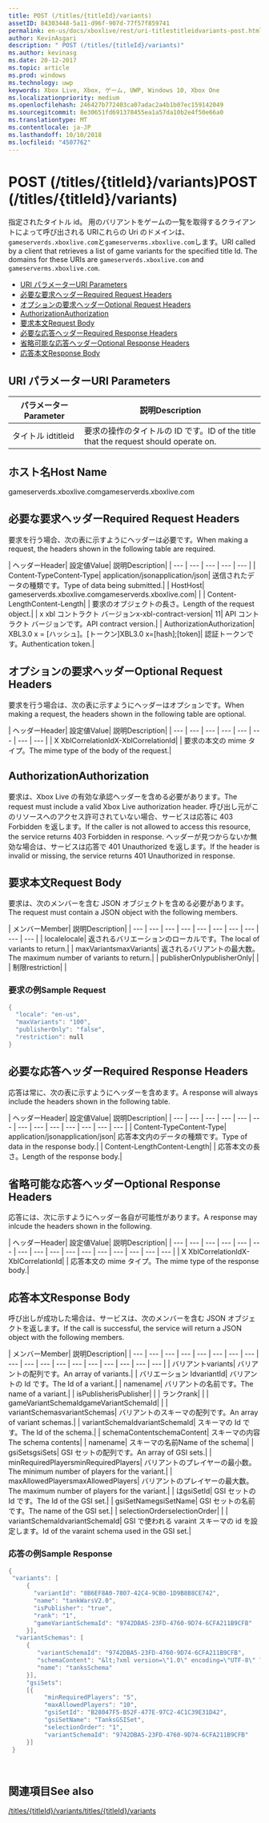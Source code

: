 ```yaml
---
title: POST (/titles/{titleId}/variants)
assetID: 84303448-5a11-d96f-907d-77f57f859741
permalink: en-us/docs/xboxlive/rest/uri-titlestitleidvariants-post.html
author: KevinAsgari
description: " POST (/titles/{titleId}/variants)"
ms.author: kevinasg
ms.date: 20-12-2017
ms.topic: article
ms.prod: windows
ms.technology: uwp
keywords: Xbox Live, Xbox, ゲーム, UWP, Windows 10, Xbox One
ms.localizationpriority: medium
ms.openlocfilehash: 246427b772403ca07adac2a4b1b07ec159142049
ms.sourcegitcommit: 8e30651fd691378455ea1a57da10b2e4f50e66a0
ms.translationtype: MT
ms.contentlocale: ja-JP
ms.lasthandoff: 10/10/2018
ms.locfileid: "4507762"
---
```

# <a name="post-titlestitleidvariants"></a><span data-ttu-id="a89d1-104">POST (/titles/{titleId}/variants)</span><span class="sxs-lookup"><span data-stu-id="a89d1-104">POST (/titles/{titleId}/variants)</span></span>
<span data-ttu-id="a89d1-105">指定されたタイトル id。 用のバリアントをゲームの一覧を取得するクライアントによって呼び出される URIこれらの Uri のドメインは、`gameserverds.xboxlive.com`と`gameserverms.xboxlive.com`します。</span><span class="sxs-lookup"><span data-stu-id="a89d1-105">URI called by a client that retrieves a list of game variants for the specified title Id. The domains for these URIs are `gameserverds.xboxlive.com` and `gameserverms.xboxlive.com`.</span></span>
 
  * [<span data-ttu-id="a89d1-106">URI パラメーター</span><span class="sxs-lookup"><span data-stu-id="a89d1-106">URI Parameters</span></span>](#ID4EZ)
  * [<span data-ttu-id="a89d1-107">必要な要求ヘッダー</span><span class="sxs-lookup"><span data-stu-id="a89d1-107">Required Request Headers</span></span>](#ID4EIB)
  * [<span data-ttu-id="a89d1-108">オプションの要求ヘッダー</span><span class="sxs-lookup"><span data-stu-id="a89d1-108">Optional Request Headers</span></span>](#ID4EED)
  * [<span data-ttu-id="a89d1-109">Authorization</span><span class="sxs-lookup"><span data-stu-id="a89d1-109">Authorization</span></span>](#ID4E3D)
  * [<span data-ttu-id="a89d1-110">要求本文</span><span class="sxs-lookup"><span data-stu-id="a89d1-110">Request Body</span></span>](#ID4EEE)
  * [<span data-ttu-id="a89d1-111">必要な応答ヘッダー</span><span class="sxs-lookup"><span data-stu-id="a89d1-111">Required Response Headers</span></span>](#ID4ELF)
  * [<span data-ttu-id="a89d1-112">省略可能な応答ヘッダー</span><span class="sxs-lookup"><span data-stu-id="a89d1-112">Optional Response Headers</span></span>](#ID4EMG)
  * [<span data-ttu-id="a89d1-113">応答本文</span><span class="sxs-lookup"><span data-stu-id="a89d1-113">Response Body</span></span>](#ID4EEH)
 
<a id="ID4EZ"></a>

 
## <a name="uri-parameters"></a><span data-ttu-id="a89d1-114">URI パラメーター</span><span class="sxs-lookup"><span data-stu-id="a89d1-114">URI Parameters</span></span>
 
| <span data-ttu-id="a89d1-115">パラメーター</span><span class="sxs-lookup"><span data-stu-id="a89d1-115">Parameter</span></span>| <span data-ttu-id="a89d1-116">説明</span><span class="sxs-lookup"><span data-stu-id="a89d1-116">Description</span></span>| 
| --- | --- | 
| <span data-ttu-id="a89d1-117">タイトル id</span><span class="sxs-lookup"><span data-stu-id="a89d1-117">titleid</span></span>| <span data-ttu-id="a89d1-118">要求の操作のタイトルの ID です。</span><span class="sxs-lookup"><span data-stu-id="a89d1-118">ID of the title that the request should operate on.</span></span>| 
  
<a id="ID5EG"></a>

 
## <a name="host-name"></a><span data-ttu-id="a89d1-119">ホスト名</span><span class="sxs-lookup"><span data-stu-id="a89d1-119">Host Name</span></span>

<span data-ttu-id="a89d1-120">gameserverds.xboxlive.com</span><span class="sxs-lookup"><span data-stu-id="a89d1-120">gameserverds.xboxlive.com</span></span>
 
<a id="ID4EIB"></a>

 
## <a name="required-request-headers"></a><span data-ttu-id="a89d1-121">必要な要求ヘッダー</span><span class="sxs-lookup"><span data-stu-id="a89d1-121">Required Request Headers</span></span>
 
<span data-ttu-id="a89d1-122">要求を行う場合、次の表に示すようにヘッダーは必要です。</span><span class="sxs-lookup"><span data-stu-id="a89d1-122">When making a request, the headers shown in the following table are required.</span></span>
 
| <span data-ttu-id="a89d1-123">ヘッダー</span><span class="sxs-lookup"><span data-stu-id="a89d1-123">Header</span></span>| <span data-ttu-id="a89d1-124">設定値</span><span class="sxs-lookup"><span data-stu-id="a89d1-124">Value</span></span>| <span data-ttu-id="a89d1-125">説明</span><span class="sxs-lookup"><span data-stu-id="a89d1-125">Description</span></span>| 
| --- | --- | --- | --- | --- | 
| <span data-ttu-id="a89d1-126">Content-Type</span><span class="sxs-lookup"><span data-stu-id="a89d1-126">Content-Type</span></span>| <span data-ttu-id="a89d1-127">application/json</span><span class="sxs-lookup"><span data-stu-id="a89d1-127">application/json</span></span>| <span data-ttu-id="a89d1-128">送信されたデータの種類です。</span><span class="sxs-lookup"><span data-stu-id="a89d1-128">Type of data being submitted.</span></span>| 
| <span data-ttu-id="a89d1-129">Host</span><span class="sxs-lookup"><span data-stu-id="a89d1-129">Host</span></span>| <span data-ttu-id="a89d1-130">gameserverds.xboxlive.com</span><span class="sxs-lookup"><span data-stu-id="a89d1-130">gameserverds.xboxlive.com</span></span>|  | 
| <span data-ttu-id="a89d1-131">Content-Length</span><span class="sxs-lookup"><span data-stu-id="a89d1-131">Content-Length</span></span>|  | <span data-ttu-id="a89d1-132">要求のオブジェクトの長さ。</span><span class="sxs-lookup"><span data-stu-id="a89d1-132">Length of the request object.</span></span>| 
| <span data-ttu-id="a89d1-133">x xbl コントラクト バージョン</span><span class="sxs-lookup"><span data-stu-id="a89d1-133">x-xbl-contract-version</span></span>| <span data-ttu-id="a89d1-134">1</span><span class="sxs-lookup"><span data-stu-id="a89d1-134">1</span></span>| <span data-ttu-id="a89d1-135">API コントラクト バージョンです。</span><span class="sxs-lookup"><span data-stu-id="a89d1-135">API contract version.</span></span>| 
| <span data-ttu-id="a89d1-136">Authorization</span><span class="sxs-lookup"><span data-stu-id="a89d1-136">Authorization</span></span>| <span data-ttu-id="a89d1-137">XBL3.0 x = [ハッシュ]。[トークン]</span><span class="sxs-lookup"><span data-stu-id="a89d1-137">XBL3.0 x=[hash];[token]</span></span>| <span data-ttu-id="a89d1-138">認証トークンです。</span><span class="sxs-lookup"><span data-stu-id="a89d1-138">Authentication token.</span></span>| 
  
<a id="ID4EED"></a>

 
## <a name="optional-request-headers"></a><span data-ttu-id="a89d1-139">オプションの要求ヘッダー</span><span class="sxs-lookup"><span data-stu-id="a89d1-139">Optional Request Headers</span></span>
 
<span data-ttu-id="a89d1-140">要求を行う場合は、次の表に示すようにヘッダーはオプションです。</span><span class="sxs-lookup"><span data-stu-id="a89d1-140">When making a request, the headers shown in the following table are optional.</span></span>
 
| <span data-ttu-id="a89d1-141">ヘッダー</span><span class="sxs-lookup"><span data-stu-id="a89d1-141">Header</span></span>| <span data-ttu-id="a89d1-142">設定値</span><span class="sxs-lookup"><span data-stu-id="a89d1-142">Value</span></span>| <span data-ttu-id="a89d1-143">説明</span><span class="sxs-lookup"><span data-stu-id="a89d1-143">Description</span></span>| 
| --- | --- | --- | --- | --- | --- | --- | --- | 
| <span data-ttu-id="a89d1-144">X XblCorrelationId</span><span class="sxs-lookup"><span data-stu-id="a89d1-144">X-XblCorrelationId</span></span>|  | <span data-ttu-id="a89d1-145">要求の本文の mime タイプ。</span><span class="sxs-lookup"><span data-stu-id="a89d1-145">The mime type of the body of the request.</span></span>| 
  
<a id="ID4E3D"></a>

 
## <a name="authorization"></a><span data-ttu-id="a89d1-146">Authorization</span><span class="sxs-lookup"><span data-stu-id="a89d1-146">Authorization</span></span>

<span data-ttu-id="a89d1-147">要求は、Xbox Live の有効な承認ヘッダーを含める必要があります。</span><span class="sxs-lookup"><span data-stu-id="a89d1-147">The request must include a valid Xbox Live authorization header.</span></span> <span data-ttu-id="a89d1-148">呼び出し元がこのリソースへのアクセス許可されていない場合、サービスは応答に 403 Forbidden を返します。</span><span class="sxs-lookup"><span data-stu-id="a89d1-148">If the caller is not allowed to access this resource, the service returns 403 Forbidden in response.</span></span> <span data-ttu-id="a89d1-149">ヘッダーが見つからないか無効な場合は、サービスは応答で 401 Unauthorized を返します。</span><span class="sxs-lookup"><span data-stu-id="a89d1-149">If the header is invalid or missing, the service returns 401 Unauthorized in response.</span></span>
 
<a id="ID4EEE"></a>

 
## <a name="request-body"></a><span data-ttu-id="a89d1-150">要求本文</span><span class="sxs-lookup"><span data-stu-id="a89d1-150">Request Body</span></span>
 
<span data-ttu-id="a89d1-151">要求は、次のメンバーを含む JSON オブジェクトを含める必要があります。</span><span class="sxs-lookup"><span data-stu-id="a89d1-151">The request must contain a JSON object with the following members.</span></span>
 
| <span data-ttu-id="a89d1-152">メンバー</span><span class="sxs-lookup"><span data-stu-id="a89d1-152">Member</span></span>| <span data-ttu-id="a89d1-153">説明</span><span class="sxs-lookup"><span data-stu-id="a89d1-153">Description</span></span>| 
| --- | --- | --- | --- | --- | --- | --- | --- | --- | --- | 
| <span data-ttu-id="a89d1-154">locale</span><span class="sxs-lookup"><span data-stu-id="a89d1-154">locale</span></span>| <span data-ttu-id="a89d1-155">返されるバリエーションのローカルです。</span><span class="sxs-lookup"><span data-stu-id="a89d1-155">The local of variants to return.</span></span>| 
| <span data-ttu-id="a89d1-156">maxVariants</span><span class="sxs-lookup"><span data-stu-id="a89d1-156">maxVariants</span></span>| <span data-ttu-id="a89d1-157">返されるバリアントの最大数。</span><span class="sxs-lookup"><span data-stu-id="a89d1-157">The maximum number of variants to return.</span></span>| 
| <span data-ttu-id="a89d1-158">publisherOnly</span><span class="sxs-lookup"><span data-stu-id="a89d1-158">publisherOnly</span></span>|  | 
| <span data-ttu-id="a89d1-159">制限</span><span class="sxs-lookup"><span data-stu-id="a89d1-159">restriction</span></span>|  | 
 
<a id="ID4EDF"></a>

 
### <a name="sample-request"></a><span data-ttu-id="a89d1-160">要求の例</span><span class="sxs-lookup"><span data-stu-id="a89d1-160">Sample Request</span></span>
 

```cpp
{
  "locale": "en-us",
  "maxVariants": "100",
  "publisherOnly": "false",
  "restriction": null
}

```

   
<a id="ID4ELF"></a>

 
## <a name="required-response-headers"></a><span data-ttu-id="a89d1-161">必要な応答ヘッダー</span><span class="sxs-lookup"><span data-stu-id="a89d1-161">Required Response Headers</span></span>
 
<span data-ttu-id="a89d1-162">応答は常に、次の表に示すようにヘッダーを含めます。</span><span class="sxs-lookup"><span data-stu-id="a89d1-162">A response will always include the headers shown in the following table.</span></span>
 
| <span data-ttu-id="a89d1-163">ヘッダー</span><span class="sxs-lookup"><span data-stu-id="a89d1-163">Header</span></span>| <span data-ttu-id="a89d1-164">設定値</span><span class="sxs-lookup"><span data-stu-id="a89d1-164">Value</span></span>| <span data-ttu-id="a89d1-165">説明</span><span class="sxs-lookup"><span data-stu-id="a89d1-165">Description</span></span>| 
| --- | --- | --- | --- | --- | --- | --- | --- | --- | --- | --- | --- | --- | 
| <span data-ttu-id="a89d1-166">Content-Type</span><span class="sxs-lookup"><span data-stu-id="a89d1-166">Content-Type</span></span>| <span data-ttu-id="a89d1-167">application/json</span><span class="sxs-lookup"><span data-stu-id="a89d1-167">application/json</span></span>| <span data-ttu-id="a89d1-168">応答本文内のデータの種類です。</span><span class="sxs-lookup"><span data-stu-id="a89d1-168">Type of data in the response body.</span></span>| 
| <span data-ttu-id="a89d1-169">Content-Length</span><span class="sxs-lookup"><span data-stu-id="a89d1-169">Content-Length</span></span>|  | <span data-ttu-id="a89d1-170">応答本文の長さ。</span><span class="sxs-lookup"><span data-stu-id="a89d1-170">Length of the response body.</span></span>| 
  
<a id="ID4EMG"></a>

 
## <a name="optional-response-headers"></a><span data-ttu-id="a89d1-171">省略可能な応答ヘッダー</span><span class="sxs-lookup"><span data-stu-id="a89d1-171">Optional Response Headers</span></span>
 
<span data-ttu-id="a89d1-172">応答には、次に示すようにヘッダー各自が可能性があります。</span><span class="sxs-lookup"><span data-stu-id="a89d1-172">A response may inlcude the headers shown in the following.</span></span>
 
| <span data-ttu-id="a89d1-173">ヘッダー</span><span class="sxs-lookup"><span data-stu-id="a89d1-173">Header</span></span>| <span data-ttu-id="a89d1-174">設定値</span><span class="sxs-lookup"><span data-stu-id="a89d1-174">Value</span></span>| <span data-ttu-id="a89d1-175">説明</span><span class="sxs-lookup"><span data-stu-id="a89d1-175">Description</span></span>| 
| --- | --- | --- | --- | --- | --- | --- | --- | --- | --- | --- | --- | --- | --- | --- | --- | 
| <span data-ttu-id="a89d1-176">X XblCorrelationId</span><span class="sxs-lookup"><span data-stu-id="a89d1-176">X-XblCorrelationId</span></span>|  | <span data-ttu-id="a89d1-177">応答本文の mime タイプ。</span><span class="sxs-lookup"><span data-stu-id="a89d1-177">The mime type of the response body.</span></span>| 
  
<a id="ID4EEH"></a>

 
## <a name="response-body"></a><span data-ttu-id="a89d1-178">応答本文</span><span class="sxs-lookup"><span data-stu-id="a89d1-178">Response Body</span></span>
 
<span data-ttu-id="a89d1-179">呼び出しが成功した場合は、サービスは、次のメンバーを含む JSON オブジェクトを返します。</span><span class="sxs-lookup"><span data-stu-id="a89d1-179">If the call is successful, the service will return a JSON object with the following members.</span></span>
 
| <span data-ttu-id="a89d1-180">メンバー</span><span class="sxs-lookup"><span data-stu-id="a89d1-180">Member</span></span>| <span data-ttu-id="a89d1-181">説明</span><span class="sxs-lookup"><span data-stu-id="a89d1-181">Description</span></span>| 
| --- | --- | --- | --- | --- | --- | --- | --- | --- | --- | --- | --- | --- | --- | --- | --- | --- | --- | 
| <span data-ttu-id="a89d1-182">バリアント</span><span class="sxs-lookup"><span data-stu-id="a89d1-182">variants</span></span>| <span data-ttu-id="a89d1-183">バリアントの配列です。</span><span class="sxs-lookup"><span data-stu-id="a89d1-183">An array of variants.</span></span>| 
| <span data-ttu-id="a89d1-184">バリエーション Id</span><span class="sxs-lookup"><span data-stu-id="a89d1-184">variantId</span></span>| <span data-ttu-id="a89d1-185">バリアントの Id です。</span><span class="sxs-lookup"><span data-stu-id="a89d1-185">The Id of a variant.</span></span>| 
| <span data-ttu-id="a89d1-186">name</span><span class="sxs-lookup"><span data-stu-id="a89d1-186">name</span></span>| <span data-ttu-id="a89d1-187">バリアントの名前です。</span><span class="sxs-lookup"><span data-stu-id="a89d1-187">The name of a variant.</span></span>| 
| <span data-ttu-id="a89d1-188">isPublisher</span><span class="sxs-lookup"><span data-stu-id="a89d1-188">isPublisher</span></span>|  | 
| <span data-ttu-id="a89d1-189">ランク</span><span class="sxs-lookup"><span data-stu-id="a89d1-189">rank</span></span>|  | 
| <span data-ttu-id="a89d1-190">gameVariantSchemaId</span><span class="sxs-lookup"><span data-stu-id="a89d1-190">gameVariantSchemaId</span></span>|  | 
| <span data-ttu-id="a89d1-191">variantSchemas</span><span class="sxs-lookup"><span data-stu-id="a89d1-191">variantSchemas</span></span>| <span data-ttu-id="a89d1-192">バリアントのスキーマの配列です。</span><span class="sxs-lookup"><span data-stu-id="a89d1-192">An array of variant schemas.</span></span>| 
| <span data-ttu-id="a89d1-193">variantSchemaId</span><span class="sxs-lookup"><span data-stu-id="a89d1-193">variantSchemaId</span></span>| <span data-ttu-id="a89d1-194">スキーマの Id です。</span><span class="sxs-lookup"><span data-stu-id="a89d1-194">The Id of the schema.</span></span>| 
| <span data-ttu-id="a89d1-195">schemaContent</span><span class="sxs-lookup"><span data-stu-id="a89d1-195">schemaContent</span></span>| <span data-ttu-id="a89d1-196">スキーマの内容</span><span class="sxs-lookup"><span data-stu-id="a89d1-196">The schema contents</span></span>| 
| <span data-ttu-id="a89d1-197">name</span><span class="sxs-lookup"><span data-stu-id="a89d1-197">name</span></span>| <span data-ttu-id="a89d1-198">スキーマの名前</span><span class="sxs-lookup"><span data-stu-id="a89d1-198">Name of the schema</span></span>| 
| <span data-ttu-id="a89d1-199">gsiSets</span><span class="sxs-lookup"><span data-stu-id="a89d1-199">gsiSets</span></span>| <span data-ttu-id="a89d1-200">GSI セットの配列です。</span><span class="sxs-lookup"><span data-stu-id="a89d1-200">An array of GSI sets.</span></span>| 
| <span data-ttu-id="a89d1-201">minRequiredPlayers</span><span class="sxs-lookup"><span data-stu-id="a89d1-201">minRequiredPlayers</span></span>| <span data-ttu-id="a89d1-202">バリアントのプレイヤーの最小数。</span><span class="sxs-lookup"><span data-stu-id="a89d1-202">The minimum number of players for the variant.</span></span>| 
| <span data-ttu-id="a89d1-203">maxAllowedPlayers</span><span class="sxs-lookup"><span data-stu-id="a89d1-203">maxAllowedPlayers</span></span>| <span data-ttu-id="a89d1-204">バリアントのプレイヤーの最大数。</span><span class="sxs-lookup"><span data-stu-id="a89d1-204">The maximum number of players for the variant.</span></span>| 
| <span data-ttu-id="a89d1-205">は</span><span class="sxs-lookup"><span data-stu-id="a89d1-205">gsiSetId</span></span>| <span data-ttu-id="a89d1-206">GSI セットの Id です。</span><span class="sxs-lookup"><span data-stu-id="a89d1-206">The Id of the GSI set.</span></span>| 
| <span data-ttu-id="a89d1-207">gsiSetName</span><span class="sxs-lookup"><span data-stu-id="a89d1-207">gsiSetName</span></span>| <span data-ttu-id="a89d1-208">GSI セットの名前です。</span><span class="sxs-lookup"><span data-stu-id="a89d1-208">The name of the GSI set.</span></span>| 
| <span data-ttu-id="a89d1-209">selectionOrder</span><span class="sxs-lookup"><span data-stu-id="a89d1-209">selectionOrder</span></span>|  | 
| <span data-ttu-id="a89d1-210">variantSchemaId</span><span class="sxs-lookup"><span data-stu-id="a89d1-210">variantSchemaId</span></span>| <span data-ttu-id="a89d1-211">GSI で使われる varaint スキーマの id を設定します。</span><span class="sxs-lookup"><span data-stu-id="a89d1-211">Id of the varaint schema used in the GSI set.</span></span>| 
 
<a id="ID4EYBAC"></a>

 
### <a name="sample-response"></a><span data-ttu-id="a89d1-212">応答の例</span><span class="sxs-lookup"><span data-stu-id="a89d1-212">Sample Response</span></span>
 

```cpp
{
 "variants": [
     { 
       "variantId": "8B6EF8A0-7807-42C4-9CB0-1D9B8B8CE742", 
       "name": "tankWarsV2.0",
       "isPublisher": "true",
       "rank": "1",
       "gameVariantSchemaId": "9742DBA5-23FD-4760-9D74-6CFA211B9CFB"
     }],
  "variantSchemas": [
     {
        "variantSchemaId": "9742DBA5-23FD-4760-9D74-6CFA211B9CFB",
        "schemaContent": "&lt;?xml version=\"1.0\" encoding=\"UTF-8\" ?>&lt;xs:schema xmlns:xs=\"http://www.w3.org/2001/XMLSchema\">&lt;xs:element name=\"root\">&lt;/xs:element>&lt;/xs:schema>"
        "name": "tanksSchema"
     }],
     "gsiSets":
     [{ 
          "minRequiredPlayers": "5", 
          "maxAllowedPlayers": "10", 
          "gsiSetId": "B28047F5-B52F-477E-97C2-4C1C39E31D42",
          "gsiSetName": "TanksGSISet",
          "selectionOrder": "1",
          "variantSchemaId": "9742DBA5-23FD-4760-9D74-6CFA211B9CFB"
     }]
 }

  

```

   
<a id="ID4ERCAC"></a>

 
## <a name="see-also"></a><span data-ttu-id="a89d1-213">関連項目</span><span class="sxs-lookup"><span data-stu-id="a89d1-213">See also</span></span>
 [<span data-ttu-id="a89d1-214">/titles/{titleId}/variants</span><span class="sxs-lookup"><span data-stu-id="a89d1-214">/titles/{titleId}/variants</span></span>](uri-titlestitleidvariants.md)

  